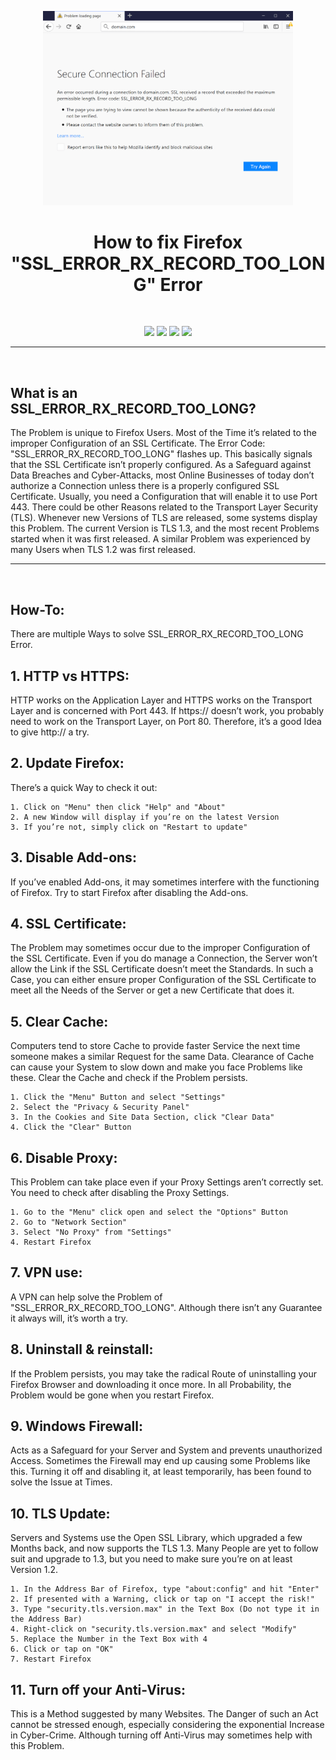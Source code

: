 <p align="center"><img src="https://github.com/K3V1991/Fix-Firefox-SSL_ERROR_RX_RECORD_TOO_LONG-Error/blob/main/SSL_ERROR_RX_RECORD_TOO_LONG.png" width="400"></a>
<h1 align="center"><b>How to fix Firefox "SSL_ERROR_RX_RECORD_TOO_LONG" Error</b></h1>
<br />

<p align="center">
<a href="https://liberapay.com/K3V1991" alt="LiberaPay"><img src="https://img.shields.io/badge/Liberapay-F6C915?style=for-the-badge&logo=liberapay&logoColor=black" /></a>
<a href="https://ko-fi.com/k3v1991" alt="Ko-fi"><img src="https://img.shields.io/badge/Ko--fi-F16061?style=for-the-badge&logo=ko-fi&logoColor=white" /></a>
<a href="https://www.paypal.com/cgi-bin/webscr?cmd=_s-xclick&hosted_button_id=HW8B98TVDLKWA" alt="PayPal"><img src="https://img.shields.io/badge/PayPal-00457C?style=for-the-badge&logo=paypal&logoColor=white" /></a>
<a href="https://github.com/K3V1991/Donate-Crypto/blob/main/README.md" alt="Crypto"><img src="https://img.shields.io/badge/Bitcoin-000?style=for-the-badge&logo=bitcoin&logoColor=white" /></a>
</p>
<hr />
<br />

## What is an SSL_ERROR_RX_RECORD_TOO_LONG?
The Problem is unique to Firefox Users. 
Most of the Time it’s related to the improper Configuration of an SSL Certificate.
The Error Code: "SSL_ERROR_RX_RECORD_TOO_LONG" flashes up. 
This basically signals that the SSL Certificate isn’t properly configured.
As a Safeguard against Data Breaches and Cyber-Attacks, most Online Businesses of today don’t authorize a Connection unless there is a properly configured SSL Certificate. 
Usually, you need a Configuration that will enable it to use Port 443.
There could be other Reasons related to the Transport Layer Security (TLS). 
Whenever new Versions of TLS are released, some systems display this Problem. 
The current Version is TLS 1.3, and the most recent Problems started when it was first released. 
A similar Problem was experienced by many Users when TLS 1.2 was first released.
<hr>
<br />

## How-To:
There are multiple Ways to solve SSL_ERROR_RX_RECORD_TOO_LONG Error.
<br />

## 1. HTTP vs HTTPS:
HTTP works on the Application Layer and HTTPS works on the Transport Layer and is concerned with Port 443.
If https:// doesn’t work, you probably need to work on the Transport Layer, on Port 80. 
Therefore, it’s a good Idea to give http:// a try. 
<br />

## 2. Update Firefox:
There’s a quick Way to check it out:
```
1. Click on "Menu" then click "Help" and "About"
2. A new Window will display if you’re on the latest Version
3. If you’re not, simply click on "Restart to update"
```

## 3. Disable Add-ons:
If you’ve enabled Add-ons, it may sometimes interfere with the functioning of Firefox. 
Try to start Firefox after disabling the Add-ons.
<br />

## 4. SSL Certificate:
The Problem may sometimes occur due to the improper Configuration of the SSL Certificate.
Even if you do manage a Connection, the Server won’t allow the Link if the SSL Certificate doesn’t meet the Standards.
In such a Case, you can either ensure proper Configuration of the SSL Certificate to meet all the Needs of the Server or get a new Certificate that does it.
<br />

## 5. Clear Cache:
Computers tend to store Cache to provide faster Service the next time someone makes a similar Request for the same Data.
Clearance of Cache can cause your System to slow down and make you face Problems like these. 
Clear the Cache and check if the Problem persists.
```
1. Click the "Menu" Button and select "Settings"
2. Select the "Privacy & Security Panel"
3. In the Cookies and Site Data Section, click "Clear Data"
4. Click the "Clear" Button
```

## 6. Disable Proxy:
This Problem can take place even if your Proxy Settings aren’t correctly set. 
You need to check after disabling the Proxy Settings.
```
1. Go to the "Menu" click open and select the "Options" Button
2. Go to "Network Section"
3. Select "No Proxy" from "Settings"
4. Restart Firefox
```

## 7. VPN use:
A VPN can help solve the Problem of "SSL_ERROR_RX_RECORD_TOO_LONG". 
Although there isn’t any Guarantee it always will, it’s worth a try.
<br />

## 8. Uninstall & reinstall:
If the Problem persists, you may take the radical Route of uninstalling your Firefox Browser and downloading it once more. 
In all Probability, the Problem would be gone when you restart Firefox.
<br />

## 9. Windows Firewall:
Acts as a Safeguard for your Server and System and prevents unauthorized Access.
Sometimes the Firewall may end up causing some Problems like this.
Turning it off and disabling it, at least temporarily, has been found to solve the Issue at Times. 
<br />

## 10. TLS Update:
Servers and Systems use the Open SSL Library, which upgraded a few Months back, and now supports the TLS 1.3.
Many People are yet to follow suit and upgrade to 1.3, but you need to make sure you’re on at least Version 1.2.
```
1. In the Address Bar of Firefox, type "about:config" and hit "Enter"
2. If presented with a Warning, click or tap on "I accept the risk!"
3. Type "security.tls.version.max" in the Text Box (Do not type it in the Address Bar)
4. Right-click on "security.tls.version.max" and select "Modify"
5. Replace the Number in the Text Box with 4
6. Click or tap on "OK"
7. Restart Firefox
```

## 11. Turn off your Anti-Virus:
This is a Method suggested by many Websites. 
The Danger of such an Act cannot be stressed enough, especially considering the exponential Increase in Cyber-Crime. 
Although turning off Anti-Virus may sometimes help with this Problem.
